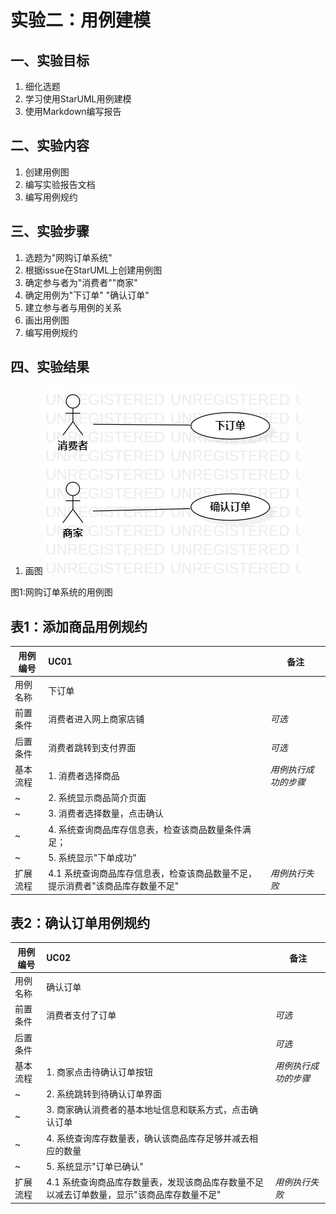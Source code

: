 # 实验二：用例建模 

## 一、实验目标

1. 细化选题
2. 学习使用StarUML用例建模
3. 使用Markdown编写报告

## 二、实验内容

1. 创建用例图
2. 编写实验报告文档
3. 编写用例规约

## 三、实验步骤

1. 选题为"网购订单系统"
2. 根据issue在StarUML上创建用例图
3. 确定参与者为"消费者""商家"
4. 确定用例为"下订单" "确认订单"
5. 建立参与者与用例的关系
6. 画出用例图
7. 编写用例规约

## 四、实验结果

1. 画图
![用例图](./Lab2_UseCaseDiagram.jpg)

图1:网购订单系统的用例图

## 表1：添加商品用例规约 

用例编号  | UC01 | 备注  
-|:-|-  
用例名称  | 下订单  |   
前置条件  | 消费者进入网上商家店铺  | *可选*   
后置条件  | 消费者跳转到支付界面  | *可选*   
基本流程  | 1. 消费者选择商品  |*用例执行成功的步骤*    
~| 2. 系统显示商品简介页面  |   
~| 3. 消费者选择数量，点击确认  |   
~| 4. 系统查询商品库存信息表，检查该商品数量条件满足； |   
~| 5. 系统显示"下单成功"  |  
扩展流程  | 4.1 系统查询商品库存信息表，检查该商品数量不足，提示消费者"该商品库存数量不足" |*用例执行失败*    

## 表2：确认订单用例规约  

用例编号  | UC02 | 备注  
-|:-|-  
用例名称  | 确认订单  |   
前置条件  | 消费者支付了订单  | *可选*   
后置条件  |   | *可选*   
基本流程  | 1. 商家点击待确认订单按钮  |*用例执行成功的步骤*    
~| 2. 系统跳转到待确认订单界面  |   
~| 3. 商家确认消费者的基本地址信息和联系方式，点击确认订单  |   
~| 4. 系统查询库存数量表，确认该商品库存足够并减去相应的数量 |   
~| 5. 系统显示"订单已确认"  |  
扩展流程  | 4.1 系统查询商品库存数量表，发现该商品库存数量不足以减去订单数量，显示"该商品库存数量不足"  |*用例执行失败*    
